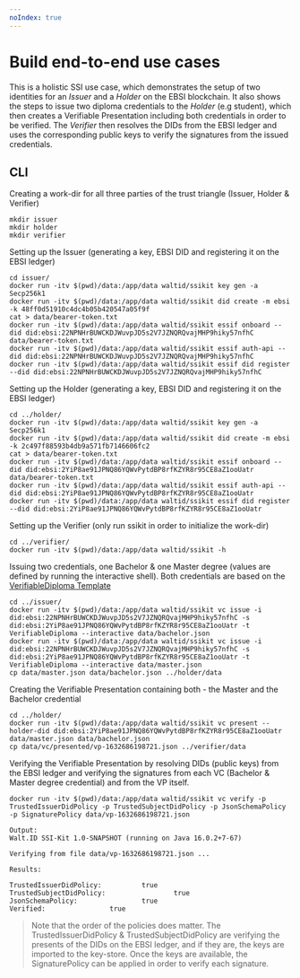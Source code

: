 ```yaml
---
noIndex: true
---
```


# Build end-to-end use cases

This is a holistic SSI use case, which demonstrates the setup of two identities for an _Issuer_ and a _Holder_ on the EBSI blockchain. It also shows the steps to issue two diploma credentials to the _Holder_ (e.g student), which then creates a Verifiable Presentation including both credentials in order to be verified. The _Verifier_ then resolves the DIDs from the EBSI ledger and uses the corresponding public keys to verify the signatures from the issued credentials.

## CLI

Creating a work-dir for all three parties of the trust triangle (Issuer, Holder & Verifier)

```
mkdir issuer
mkdir holder
mkdir verifier
```

Setting up the Issuer (generating a key, EBSI DID and registering it on the EBSI ledger)

```
cd issuer/
docker run -itv $(pwd)/data:/app/data waltid/ssikit key gen -a Secp256k1
docker run -itv $(pwd)/data:/app/data waltid/ssikit did create -m ebsi -k 48ff0d51910c4dc4b05b420547a05f9f
cat > data/bearer-token.txt    
docker run -itv $(pwd)/data:/app/data waltid/ssikit essif onboard --did did:ebsi:22NPNHrBUWCKDJWuvpJD5s2V7JZNQRQvajMHP9hiky57nfhC data/bearer-token.txt
docker run -itv $(pwd)/data:/app/data waltid/ssikit essif auth-api --did did:ebsi:22NPNHrBUWCKDJWuvpJD5s2V7JZNQRQvajMHP9hiky57nfhC
docker run -itv $(pwd)/data:/app/data waltid/ssikit essif did register --did did:ebsi:22NPNHrBUWCKDJWuvpJD5s2V7JZNQRQvajMHP9hiky57nfhC 
```

Setting up the Holder (generating a key, EBSI DID and registering it on the EBSI ledger)

```
cd ../holder/
docker run -itv $(pwd)/data:/app/data waltid/ssikit key gen -a Secp256k1
docker run -itv $(pwd)/data:/app/data waltid/ssikit did create -m ebsi -k 2c497f88593b4db9a571fb7146606fc2
cat > data/bearer-token.txt   
docker run -itv $(pwd)/data:/app/data waltid/ssikit essif onboard --did did:ebsi:2YiP8ae91JPNQ86YQWvPytdBP8rfKZYR8r95CE8aZ1ooUatr data/bearer-token.txt
docker run -itv $(pwd)/data:/app/data waltid/ssikit essif auth-api --did did:ebsi:2YiP8ae91JPNQ86YQWvPytdBP8rfKZYR8r95CE8aZ1ooUatr
docker run -itv $(pwd)/data:/app/data waltid/ssikit essif did register --did did:ebsi:2YiP8ae91JPNQ86YQWvPytdBP8rfKZYR8r95CE8aZ1ooUatr
```

Setting up the Verifier (only run ssikit in order to initialize the work-dir)

```
cd ../verifier/
docker run -itv $(pwd)/data:/app/data waltid/ssikit -h
```

Issuing two credentials, one Bachelor & one Master degree (values are defined by running the interactive shell). Both credentials are based on the [VerifiableDiploma Template](https://github.com/walt-id/waltid-ssikit-vclib/blob/master/src/test/resources/serialized/VerifiableDiploma.json)

```
cd ../issuer/
docker run -itv $(pwd)/data:/app/data waltid/ssikit vc issue -i did:ebsi:22NPNHrBUWCKDJWuvpJD5s2V7JZNQRQvajMHP9hiky57nfhC -s did:ebsi:2YiP8ae91JPNQ86YQWvPytdBP8rfKZYR8r95CE8aZ1ooUatr -t VerifiableDiploma --interactive data/bachelor.json
docker run -itv $(pwd)/data:/app/data waltid/ssikit vc issue -i did:ebsi:22NPNHrBUWCKDJWuvpJD5s2V7JZNQRQvajMHP9hiky57nfhC -s did:ebsi:2YiP8ae91JPNQ86YQWvPytdBP8rfKZYR8r95CE8aZ1ooUatr -t VerifiableDiploma --interactive data/master.json
cp data/master.json data/bachelor.json ../holder/data
```

Creating the Verifiable Presentation containing both - the Master and the Bachelor credential

```
cd ../holder/
docker run -itv $(pwd)/data:/app/data waltid/ssikit vc present --holder-did did:ebsi:2YiP8ae91JPNQ86YQWvPytdBP8rfKZYR8r95CE8aZ1ooUatr data/master.json data/bachelor.json
cp data/vc/presented/vp-1632686198721.json ../verifier/data
```

Verifying the Verifiable Presentation by resolving DIDs (public keys) from the EBSI ledger and verifying the signatures from each VC (Bachelor & Master degree credential) and from the VP itself.

```
docker run -itv $(pwd)/data:/app/data waltid/ssikit vc verify -p TrustedIssuerDidPolicy -p TrustedSubjectDidPolicy -p JsonSchemaPolicy -p SignaturePolicy data/vp-1632686198721.json

Output:    
Walt.ID SSI-Kit 1.0-SNAPSHOT (running on Java 16.0.2+7-67)

Verifying from file data/vp-1632686198721.json ...

Results:

TrustedIssuerDidPolicy:          true
TrustedSubjectDidPolicy:                 true
JsonSchemaPolicy:                true
Verified:                true
```

> Note that the order of the policies does matter. The TrustedIssuerDidPolicy & TrustedSubjectDidPolicy are verifying the presents of the DIDs on the EBSI ledger, and if they are, the keys are imported to the key-store. Once the keys are available, the SignaturePolicy can be applied in order to verify each signature.
